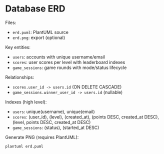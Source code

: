 # Database ERD

Files:
- `erd.puml`: PlantUML source
- `erd.png`: export (optional)

Key entities:
- `users`: accounts with unique username/email
- `scores`: user scores per level with leaderboard indexes
- `game_sessions`: game rounds with mode/status lifecycle

Relationships:
- `scores.user_id -> users.id` (ON DELETE CASCADE)
- `game_sessions.winner_user_id -> users.id` (nullable)

Indexes (high level):
- `users`: unique(username), unique(email)
- `scores`: (user_id), (level), (created_at), (points DESC, created_at DESC), (level, points DESC, created_at DESC)
- `game_sessions`: (status), (started_at DESC)

Generate PNG (requires PlantUML):
```bash
plantuml erd.puml
```
